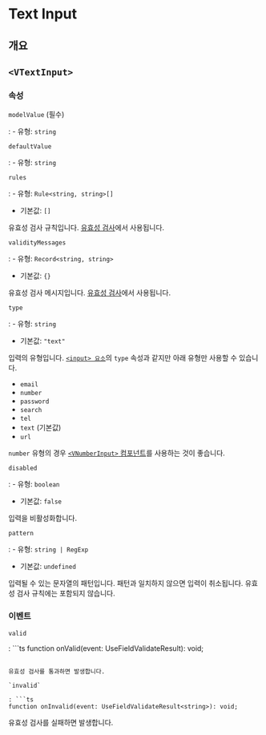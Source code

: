 # Text Input

## 개요

## `<VTextInput>`

### 속성

`modelValue` (필수)

: - 유형: `string`

`defaultValue`

: - 유형: `string`

`rules`

: - 유형: `Rule<string, string>[]`
  - 기본값: `[]`

  유효성 검사 규칙입니다. [유효성 검사](/guide/basic/validation/)에서 사용됩니다.

`validityMessages`

: - 유형: `Record<string, string>`
  - 기본값: `{}`

  유효성 검사 메시지입니다. [유효성 검사](/guide/basic/validation/)에서 사용됩니다.

`type`

: - 유형: `string`
  - 기본값: `"text"`

  입력의 유형입니다. [`<input> 요소`](https://developer.mozilla.org/en-US/docs/Web/HTML/Element/input)의 `type` 속성과 같지만 아래 유형만 사용할 수 있습니다.

  - `email`
  - `number`
  - `password`
  - `search`
  - `tel`
  - `text` (기본값)
  - `url`

  `number` 유형의 경우 [`<VNumberInput>` 컴포넌트](/components/number-input/)를 사용하는 것이 좋습니다.

`disabled`

: - 유형: `boolean`
  - 기본값: `false`

  입력을 비활성화합니다.

`pattern`

: - 유형: `string | RegExp`
  - 기본값: `undefined`

  입력될 수 있는 문자열의 패턴입니다. 패턴과 일치하지 않으면 입력이 취소됩니다. 유효성 검사 규칙에는 포함되지 않습니다.

### 이벤트

`valid`

: ```ts
  function onValid(event: UseFieldValidateResult<string>): void;
  ```

  유효성 검사를 통과하면 발생합니다.

`invalid`

: ```ts
  function onInvalid(event: UseFieldValidateResult<string>): void;
  ```

  유효성 검사를 실패하면 발생합니다.
